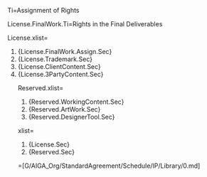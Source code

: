 Ti=Assignment of Rights

License.FinalWork.Ti=Rights in the Final Deliverables

License.xlist=<ol><li>{License.FinalWork.Assign.Sec}</li><li>{License.Trademark.Sec}</li><li>{License.ClientContent.Sec}</li><li>{License.3PartyContent.Sec}</li>

Reserved.xlist=<ol><li>{Reserved.WorkingContent.Sec}</li><li>{Reserved.ArtWork.Sec}</li><li>{Reserved.DesignerTool.Sec}</li></ol>

xlist=<ol><li>{License.Sec}</li><li>{Reserved.Sec}</li></ol>

=[G/AIGA_Org/StandardAgreement/Schedule/IP/Library/0.md]
